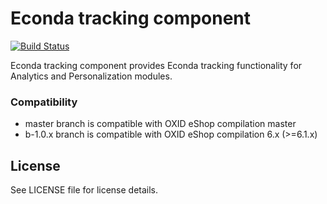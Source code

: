 Econda tracking component
=========================

[![Build Status](https://travis-ci.org/OXID-eSales/econda-tracking-component.svg?branch=master)](https://travis-ci.org/OXID-eSales/econda-tracking-component)

Econda tracking component provides Econda tracking functionality for Analytics and Personalization modules.


### Compatibility

- master branch is compatible with OXID eShop compilation master
- b-1.0.x branch is compatible with OXID eShop compilation 6.x (>=6.1.x)

## License

See LICENSE file for license details.
